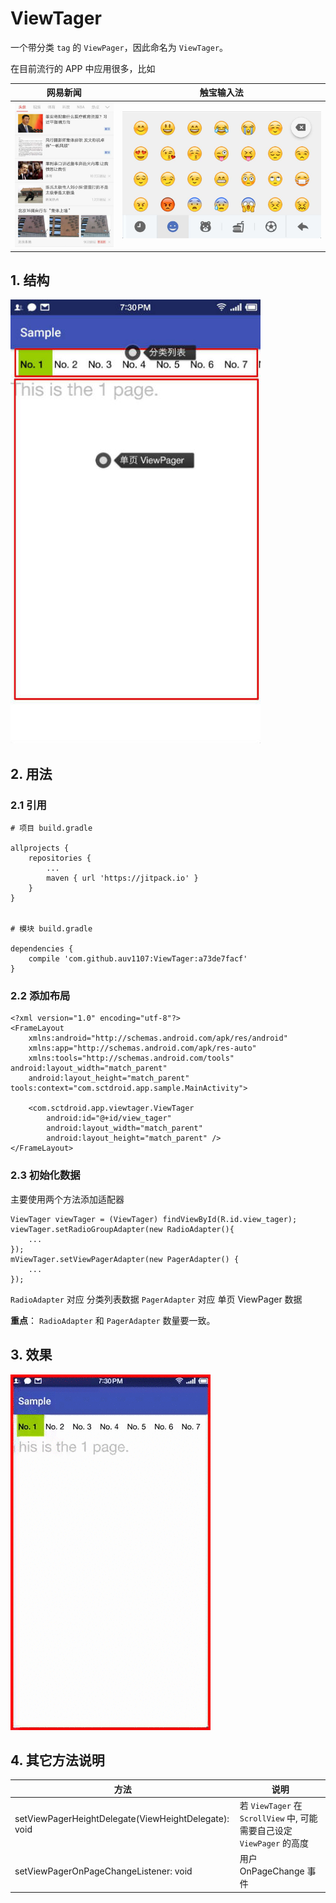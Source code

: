 # ViewTager
一个带分类 `tag` 的 `ViewPager`，因此命名为 `ViewTager`。

在目前流行的 APP 中应用很多，比如

|网易新闻|触宝输入法|
|---|---|
|![Alt text](https://github.com/auv1107/ViewTager/raw/master/readme/1638961672.jpg)|![Alt text](https://github.com/auv1107/ViewTager/raw/master/readme/370590687.jpg)|



## 1. 结构

![Alt text](https://github.com/auv1107/ViewTager/raw/master/readme/803353270.jpg)


## 2. 用法

### 2.1 引用

```
# 项目 build.gradle

allprojects {
    repositories {
        ...
        maven { url 'https://jitpack.io' }
    }
}


# 模块 build.gradle

dependencies {
    compile 'com.github.auv1107:ViewTager:a73de7facf'
}

```

### 2.2 添加布局
```
<?xml version="1.0" encoding="utf-8"?>
<FrameLayout
    xmlns:android="http://schemas.android.com/apk/res/android"
    xmlns:app="http://schemas.android.com/apk/res-auto"
    xmlns:tools="http://schemas.android.com/tools" android:layout_width="match_parent"
    android:layout_height="match_parent" tools:context="com.sctdroid.app.sample.MainActivity">

    <com.sctdroid.app.viewtager.ViewTager
        android:id="@+id/view_tager"
        android:layout_width="match_parent"
        android:layout_height="match_parent" />
</FrameLayout>
```

### 2.3 初始化数据
主要使用两个方法添加适配器

```
ViewTager viewTager = (ViewTager) findViewById(R.id.view_tager);
viewTager.setRadioGroupAdapter(new RadioAdapter(){
	...
});
mViewTager.setViewPagerAdapter(new PagerAdapter() {
	...
});
```

`RadioAdapter` 对应 分类列表数据
`PagerAdapter` 对应 单页 ViewPager 数据

**重点**： `RadioAdapter` 和 `PagerAdapter` 数量要一致。

## 3. 效果
![Alt text](https://github.com/auv1107/ViewTager/raw/master/readme/clip.gif)

## 4. 其它方法说明
|方法|说明|
|---|---|
|setViewPagerHeightDelegate(ViewHeightDelegate): void| 若 `ViewTager` 在 `ScrollView` 中, 可能需要自己设定`ViewPager` 的高度|
|setViewPagerOnPageChangeListener: void| 用户OnPageChange 事件|

